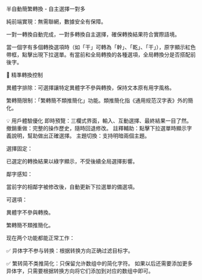 半自動簡繁轉換 - 自主選擇一對多

純前端實現：無需聯網，數據安全有保障。

一對一轉換自動完成，一對多轉換自主選擇，確保轉換結果符合實際語境。

當一個字有多個轉換選項時（如「干」可轉為「幹」、「乾」、「干」），原字顯示紅色帶框，點擊出現下拉選單。有當前和全局轉換的各種選項，全局轉換分是否搭配前後字。

🎯 精準轉換控制

異體字排除：可選擇讓特定異體字不參與轉換，保持文本原有用字風格。

繁轉簡限制：「繁轉簡不類推簡化」功能。類推簡化指《通用规范汉字表》外的簡化。

💡 用戶體驗優化
即時預覽：三欄式界面，輸入、互動選擇、最終結果一目了然。
撤銷重做：完整的操作歷史，隨時回退修改。
註釋輔助：點擊下拉選單時顯示字義說明，幫助做出正確選擇。
主題切換：支持明暗兩個主題。

選擇固定：

已選定的轉換結果以綠字顯示，不受後續全局選擇影響。

鄰字感知：

當前字的相鄰字被修改後，自動更新下拉選單的備選項。

可選項：

異體字不參與轉換。

繁轉簡不類推簡化。

现在两个功能都能正常工作：

✅ 异体字不参与转换：根据转换方向正确过滤目标字。

✅ 繁转简不类推简化：只保留允许数组中的简化字符。
如果以后还需要添加更多异体字，只需要根据转换方向将它们添加到对应的数组中即可。
